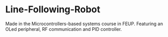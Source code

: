 # Line-Following-Robot
Made in the Microcontrollers-based systems course in FEUP.
Featuring an OLed peripheral, RF communication and PID controller.

